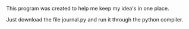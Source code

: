 This program was created to help me keep my idea's in one place.

Just download the file journal.py and run it through the python compiler.
